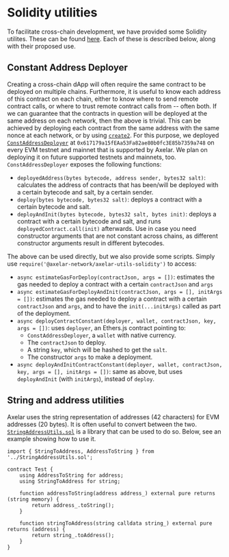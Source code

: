 # Solidity utilities

To facilitate cross-chain development, we have provided some Solidity utilites. These can be found [here](https://github.com/axelarnetwork/axelar-utils-solidity). Each of these is described below, along with their proposed use.

## Constant Address Deployer

Creating a cross-chain dApp will often require the same contract to be deployed on multiple chains. Furthermore, it is useful to know each address of this contract on each chain, either to know where to send remote contract calls, or where to trust remote contract calls from -- often both.
If we can guarantee that the contracts in question will be deployed at the same address on each network, then the above is trivial.
This can be achieved by deploying each contract from the same address with the same nonce at each network, or by using [`create2`](https://eips.ethereum.org/EIPS/eip-1014). For this purpose, we deployed [`ConstAddressDeployer`](https://github.com/axelarnetwork/axelar-utils-solidity/blob/main/contracts/ConstAddressDeployer.sol) at `0x617179a15fEAa53Fa82ae80b0fc3E85b7359a748` on every EVM testnet and mainnet that is supported by Axelar. We plan on deploying it on future supported testnets and mainnets, too. `ConstAddressDeployer` exposes the following functions:

- `deployedAddress(bytes bytecode, address sender, bytes32 salt)`: calculates the address of contracts that has been/will be deployed with a certain bytecode and salt, by a certain sender.
- `deploy(bytes bytecode, bytes32 salt)`: deploys a contract with a certain bytecode and salt.
- `deployAndInit(bytes bytecode, bytes32 salt, bytes init)`: deploys a contract with a certain bytecode and salt, and runs `deployedContract.call(init)` afterwards. Use in case you need constructor arguments that are not constant across chains, as different constructor arguments result in different bytecodes.

The above can be used directly, but we also provide some scripts. Simply use `require('@axelar-network/axelar-utils-solidity')` to access:

- `async estimateGasForDeploy(contractJson, args = [])`: estimates the gas needed to deploy a contract with a certain `contractJson` and `args`
- `async estimateGasForDeployAndInit(contractJson, args = [], initArgs = [])`: estimates the gas needed to deploy a contract with a certain `contractJson` and `args`, and to have the `init(...initArgs)` called as part of the deployment.
- `async deployContractConstant(deployer, wallet, contractJson, key, args = [])`: uses `deployer`, an Ethers.js contract pointing to:
    - `ConstAddressDeployer`, a `wallet` with native currency. 
    - The `contractJson` to deploy. 
    - A string `key`, which will be hashed to get the `salt`. 
    - The constructor `args` to make a deployment.
- `async deployAndInitContractConstant(deployer, wallet, contractJson, key, args = [], initArgs = [])`: same as above, but uses `deployAndInit` (with `initArgs`), instead of `deploy`.

## String and address utilities

Axelar uses the string representation of addresses (42 characters) for EVM addresses (20 bytes). It is often useful to convert between the two. [`StringAddressUtils.sol`](https://github.com/axelarnetwork/axelar-utils-solidity/blob/main/contracts/StringAddressUtils.sol) is a library that can be used to do so. Below, see an example showing how to use it.

```solidity
import { StringToAddress, AddressToString } from '../StringAddressUtils.sol';

contract Test {
    using AddressToString for address;
    using StringToAddress for string;

    function addressToString(address address_) external pure returns (string memory) {
        return address_.toString();
    }

    function stringToAddress(string calldata string_) external pure returns (address) {
        return string_.toAddress();
    }
}
```